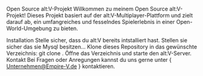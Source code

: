 Open Source alt:V-Projekt
Willkommen zu meinem Open Source alt:V-Projekt! Dieses Projekt basiert auf der alt:V-Multiplayer-Plattform und zielt darauf ab, ein umfangreiches und fesselndes Spielerlebnis in einer Open-World-Umgebung zu bieten.

Installation
Stelle sicher, dass du alt:V bereits intstalliert hast.
Stellen sie sicher das sie Mysql besitzen...
Klone dieses Repository in das gewünschte Verzeichnis: git clone <Repository-URL>.
Öffne das Verzeichnis und starte den alt:V-Server.
Kontakt
Bei Fragen oder Anregungen kannst du uns gerne unter { Unternehmen@Empire-V.de } kontaktieren.
